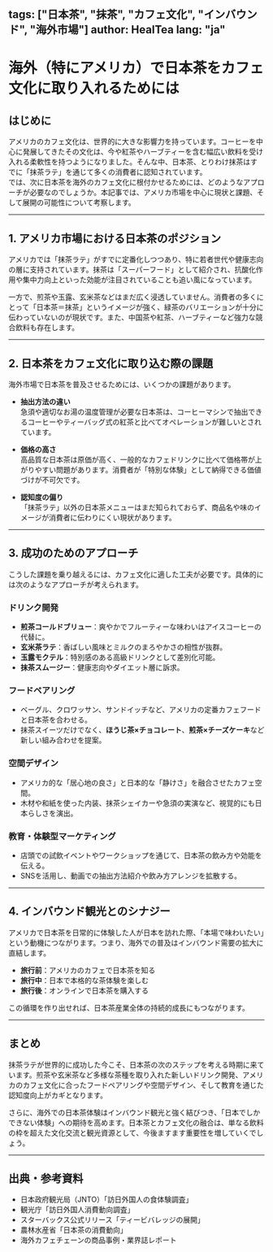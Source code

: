 tags: ["日本茶", "抹茶", "カフェ文化", "インバウンド", "海外市場"]
author: HealTea
lang: "ja"
---

# 海外（特にアメリカ）で日本茶をカフェ文化に取り入れるためには

## はじめに
アメリカのカフェ文化は、世界的に大きな影響力を持っています。コーヒーを中心に発展してきたその文化は、今や紅茶やハーブティーを含む幅広い飲料を受け入れる柔軟性を持つようになりました。そんな中、日本茶、とりわけ抹茶はすでに「抹茶ラテ」を通じて多くの消費者に認知されています。  
では、次に日本茶を海外のカフェ文化に根付かせるためには、どのようなアプローチが必要なのでしょうか。本記事では、アメリカ市場を中心に現状と課題、そして展開の可能性について考察します。

---

## 1. アメリカ市場における日本茶のポジション
アメリカでは「抹茶ラテ」がすでに定番化しつつあり、特に若者世代や健康志向の層に支持されています。抹茶は「スーパーフード」として紹介され、抗酸化作用や集中力向上といった効能が注目されていることも追い風になっています。

一方で、煎茶や玉露、玄米茶などはまだ広く浸透していません。消費者の多くにとって「日本茶＝抹茶」というイメージが強く、緑茶のバリエーションが十分に伝わっていないのが現状です。また、中国茶や紅茶、ハーブティーなど強力な競合飲料も存在します。

---

## 2. 日本茶をカフェ文化に取り込む際の課題
海外市場で日本茶を普及させるためには、いくつかの課題があります。

- **抽出方法の違い**  
  急須や適切なお湯の温度管理が必要な日本茶は、コーヒーマシンで抽出できるコーヒーやティーバッグ式の紅茶と比べてオペレーションが難しいとされています。

- **価格の高さ**  
  高品質な日本茶は原価が高く、一般的なカフェドリンクに比べて価格帯が上がりやすい問題があります。消費者が「特別な体験」として納得できる価値づけが不可欠です。

- **認知度の偏り**  
  「抹茶ラテ」以外の日本茶メニューはまだ知られておらず、商品名や味のイメージが消費者に伝わりにくい現状があります。

---

## 3. 成功のためのアプローチ
こうした課題を乗り越えるには、カフェ文化に適した工夫が必要です。具体的には次のようなアプローチが考えられます。

### ドリンク開発
- **煎茶コールドブリュー**：爽やかでフルーティーな味わいはアイスコーヒーの代替に。  
- **玄米茶ラテ**：香ばしい風味とミルクのまろやかさの相性が抜群。  
- **玉露モクテル**：特別感のある高級ドリンクとして差別化可能。  
- **抹茶スムージー**：健康志向やダイエット層に訴求。

### フードペアリング
- ベーグル、クロワッサン、サンドイッチなど、アメリカの定番カフェフードと日本茶を合わせる。  
- 抹茶スイーツだけでなく、**ほうじ茶×チョコレート**、**煎茶×チーズケーキ**など新しい組み合わせを提案。

### 空間デザイン
- アメリカ的な「居心地の良さ」と日本的な「静けさ」を融合させたカフェ空間。  
- 木材や和紙を使った内装、抹茶シェイカーや急須の実演など、視覚的にも日本らしさを演出。

### 教育・体験型マーケティング
- 店頭での試飲イベントやワークショップを通じて、日本茶の飲み方や効能を伝える。  
- SNSを活用し、動画での抽出方法紹介や飲み方アレンジを拡散する。

---

## 4. インバウンド観光とのシナジー
アメリカで日本茶を日常的に体験した人が日本を訪れた際、「本場で味わいたい」という動機につながります。つまり、海外での普及はインバウンド需要の拡大に直結します。

- **旅行前**：アメリカのカフェで日本茶を知る  
- **旅行中**：日本で本格的な茶体験を楽しむ  
- **旅行後**：オンラインで日本茶を購入する  

この循環を作り出せれば、日本茶産業全体の持続的成長にもつながります。

---

## まとめ
抹茶ラテが世界的に成功した今こそ、日本茶の次のステップを考える時期に来ています。煎茶や玄米茶など多様な茶種を取り入れた新しいドリンク開発、アメリカのカフェ文化に合ったフードペアリングや空間デザイン、そして教育を通じた認知度向上がカギとなります。  

さらに、海外での日本茶体験はインバウンド観光と強く結びつき、「日本でしかできない体験」への期待を高めます。日本茶とカフェ文化の融合は、単なる飲料の枠を超えた文化交流と観光資源として、今後ますます重要性を増していくでしょう。

---

## 出典・参考資料
- 日本政府観光局（JNTO）「訪日外国人の食体験調査」  
- 観光庁「訪日外国人消費動向調査」  
- スターバックス公式リリース「ティービバレッジの展開」  
- 農林水産省「日本茶の消費動向」  
- 海外カフェチェーンの商品事例・業界誌レポート
